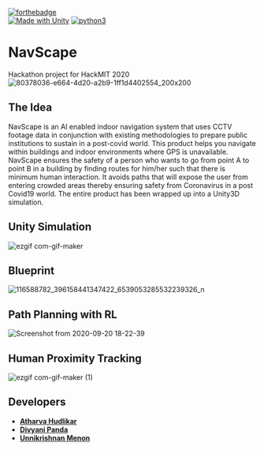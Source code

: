[![forthebadge](https://forthebadge.com/images/badges/not-a-bug-a-feature.svg)](https://forthebadge.com)<br>
[![Made with Unity](https://img.shields.io/badge/Made%20with-Unity-57b9d3.svg?style=for-the-badge&logo=unity)](https://unity3d.com) [![python3](https://img.shields.io/badge/python3-v3.6-green?style=for-the-badge&logo=python)](https://www.python.org) 

# NavScape
Hackathon project for HackMIT 2020
<br>
![80378036-e664-4d20-a2b9-1ff1d4402554_200x200](https://user-images.githubusercontent.com/36445600/93708355-0bf9d080-fb53-11ea-82c4-43f9c7f8ae85.png)
<br>

## The Idea
NavScape is an AI enabled indoor navigation system that uses CCTV footage data in conjunction with existing methodologies to prepare public institutions to sustain in a post-covid world. This product helps you navigate within buildings and indoor environments where GPS is unavailable. NavScape ensures the safety of a person who wants to go from point A to point B in a building by finding routes for him/her such that there is minimum human interaction. It avoids paths that will expose the user from entering crowded areas thereby ensuring safety from Coronavirus in a post Covid19 world. The entire product has been wrapped up into a Unity3D simulation.

## Unity Simulation

![ezgif com-gif-maker](https://user-images.githubusercontent.com/36446402/93711368-4a02ee80-fb6b-11ea-8a69-9cbe46feda70.gif)

## Blueprint
![116588782_396158441347422_6539053285532239326_n](https://user-images.githubusercontent.com/36446402/93711402-9cdca600-fb6b-11ea-9497-eb4262bd5fea.jpg)

## Path Planning with RL
![Screenshot from 2020-09-20 18-22-39](https://user-images.githubusercontent.com/36446402/93711737-52a8f400-fb6e-11ea-8269-e60e926e5314.png)

## Human Proximity Tracking 

![ezgif com-gif-maker (1)](https://user-images.githubusercontent.com/36446402/93711991-14143900-fb70-11ea-8dab-cc595b2d25d1.gif)


## Developers
* [**Atharva Hudlikar**](https://github.com/Mastermind0100)
* [**Divyani Panda**](https://github.com/7divs7)
* [**Unnikrishnan Menon**](https://github.com/7enTropy7)
